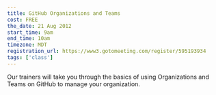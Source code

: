 ```yaml
---
title: GitHub Organizations and Teams
cost: FREE
the_date: 21 Aug 2012
start_time: 9am
end_time: 10am
timezone: MDT
registration_url: https://www3.gotomeeting.com/register/595193934
tags: ['class']
---
```


Our trainers will take you through the basics of using Organizations and Teams on GitHub to manage your organization.
